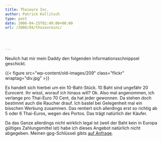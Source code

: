 ```yaml
---
title: Thaieuro Inc.
author: Patrick Kollitsch
type: post
date: 2006-04-25T02:49:00+00:00
url: /2006/04/thaieuroinc/




---
```

Neulich hat mir mein Daddy den folgenden Informationsschnippsel geschickt. 

{{< figure src="wp-content/old-images/209" class="flickr" wraptag="div.jpg" >}}

Es handelt sich hierbei um ein 10-Baht-Stück. 10 Baht sind ungefähr 20 Eurocent. Ihr wisst, worauf ich hinaus will? Ok. Also mal angenommen, ich verlange pro Thai-Euro 70 Cent, da hat jeder gewonnen. Da stehen doch bestimmt auch die Raucher drauf. Ich bastel bei Gelegenheit mal ein bisschen Werbung zusammen. Das rentiert sich allerdings erst so richtig ab 5 oder 6 Thai-Euros, wegen des Portos. Das trägt natürlich der Käufer.

Da das Ganze allerdings nicht wirklich legal ist (weil der Baht kein in Europa gültiges Zahlungsmittel ist) habe ich dieses Angebot natürlich nicht abgegeben. Meinen gpg-Schlüssel gibts [auf Anfrage][1].

 [1]: http://kollitsch.de/
